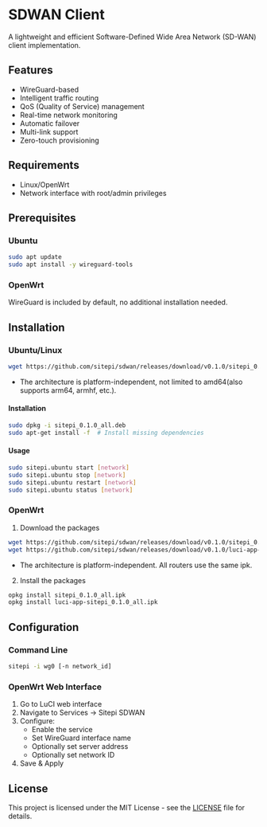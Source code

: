 # SDWAN Client

A lightweight and efficient Software-Defined Wide Area Network (SD-WAN) client implementation.

## Features

- WireGuard-based
- Intelligent traffic routing
- QoS (Quality of Service) management
- Real-time network monitoring
- Automatic failover
- Multi-link support
- Zero-touch provisioning

## Requirements

- Linux/OpenWrt
- Network interface with root/admin privileges

## Prerequisites

### Ubuntu
```bash
sudo apt update
sudo apt install -y wireguard-tools
```

### OpenWrt
WireGuard is included by default, no additional installation needed.

## Installation

### Ubuntu/Linux
```bash
wget https://github.com/sitepi/sdwan/releases/download/v0.1.0/sitepi_0.1.0_all.deb
```

- The architecture is platform-independent, not limited to amd64(also supports arm64, armhf, etc.).

#### Installation
```bash
sudo dpkg -i sitepi_0.1.0_all.deb
sudo apt-get install -f  # Install missing dependencies
```

#### Usage
```bash
sudo sitepi.ubuntu start [network]
sudo sitepi.ubuntu stop [network]
sudo sitepi.ubuntu restart [network]
sudo sitepi.ubuntu status [network]
```

### OpenWrt
1. Download the packages
```bash
wget https://github.com/sitepi/sdwan/releases/download/v0.1.0/sitepi_0.1.0_all.ipk
wget https://github.com/sitepi/sdwan/releases/download/v0.1.0/luci-app-sitepi_0.1.0_all.ipk
```

- The architecture is platform-independent. All routers use the same ipk.

2. Install the packages
```bash
opkg install sitepi_0.1.0_all.ipk
opkg install luci-app-sitepi_0.1.0_all.ipk
```

## Configuration

### Command Line
```bash
sitepi -i wg0 [-n network_id]
```

### OpenWrt Web Interface
1. Go to LuCI web interface
2. Navigate to Services -> Sitepi SDWAN
3. Configure:
   - Enable the service
   - Set WireGuard interface name
   - Optionally set server address
   - Optionally set network ID
4. Save & Apply

## License

This project is licensed under the MIT License - see the [LICENSE](LICENSE) file for details.
